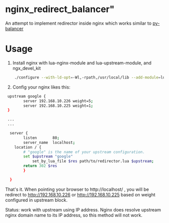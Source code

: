 # nginx_redirect_balancer"

An attempt to implement redirector inside nginx which works similar to [py-balancer](https://github.com/whatvn/py-balancer)



# Usage

1. Install nginx with lua-nginx-module and lua-upstream-module, and ngx_devel_kit  

``` bash
	./configure --with-ld-opt=-Wl,-rpath,/usr/local/lib --add-module=lua-nginx-module --add-module=lua-upstream-nginx-module --add-module=ngx_devel_kit
```

2. Config your nginx likes this:


``` bash
 upstream google {
        server 192.168.10.226 weight=5;
        server 192.168.10.225 weight=1;
 } 

 ...
 ...

  server {
        listen       80;
        server_name  localhost;
	location / {
	    # "google" is the name of your upstream configuration.
	    set $upstream "google"
            set_by_lua_file $res path/to/redirector.lua $upstream;
	    return 302 $res
        }

  } 
```

That's it. 
When pointing your browser to http://localhost/ , you will be redirect to http://192.168.10.226 or http://192.168.10.225 based on weight configured in upstream block. 

Status: work with upstream using IP address. Nginx does resolve upstream nginx domain name to its IP address, so this method will not work. 

